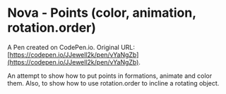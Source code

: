 # Nova - Points (color, animation, rotation.order)

A Pen created on CodePen.io. Original URL: [https://codepen.io/JJewell2k/pen/vYaNgZb](https://codepen.io/JJewell2k/pen/vYaNgZb).

An attempt to show how to put points in formations, animate and color them. Also, to show how to use rotation.order to incline a rotating object.